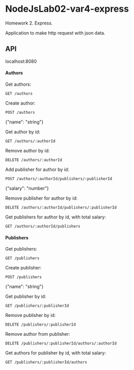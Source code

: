 # NodeJsLab02-var4-express
Homework 2. Express.

Application to make http request with json data.
## API
localhost:8080
#### Authors
Get authors:
```
GET /authors
```
Create author:
```
POST /authors
```
{"name": "string"}

Get author by id:
```
GET /authors/:authorId
```
Remove author by id:
```
DELETE /authors/:authorId
```
Add publisher for author by id:
```
POST /authors/:authorId/publishers/:publisherId
```
{"salary": "number"}

Remove publisher for author by id:
```
DELETE /authors/:authorId/publishers/:publisherId
```
Get publishers for author by id, with total salary:
```
GET /authors/:authorId/publishers
```
#### Publishers
Get publishers:
```
GET /publishers
```
Create publisher:
```
POST /publishers
```
{"name": "string"}

Get publisher by id:
```
GET /publishers/:publisherId
```
Remove publisher by id:
```
DELETE /publishers/:publisherId
```
Remove author from publisher:
```
DELETE /publishers/:publisherId/authors/:authorId
```
Get authors for publisher by id, with total salary:
```
GET /publishers/:publisherId/authors
```